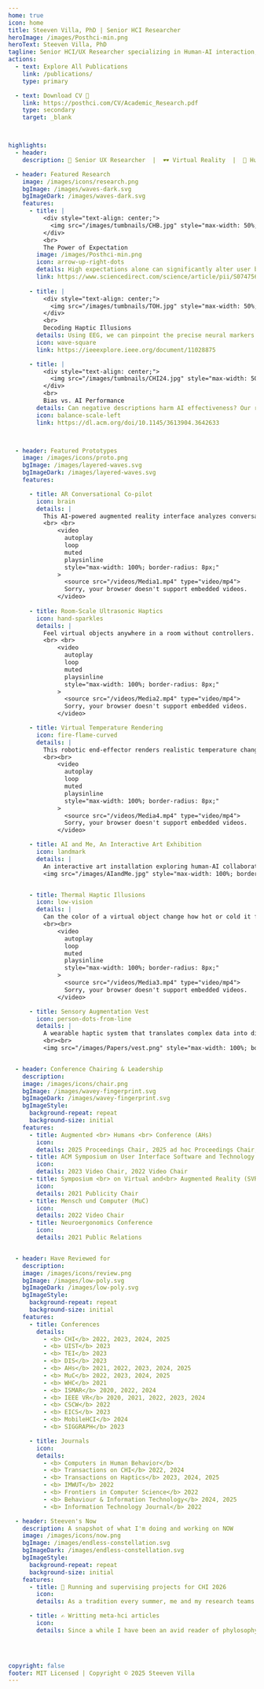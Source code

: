 ```yaml
---
home: true
icon: home
title: Steeven Villa, PhD | Senior HCI Researcher
heroImage: /images/Posthci-min.png
heroText: Steeven Villa, PhD
tagline: Senior HCI/UX Researcher specializing in Human-AI interaction, Robotics & Haptics
actions:
  - text: Explore All Publications
    link: /publications/
    type: primary

  - text: Download CV 📝
    link: https://posthci.com/CV/Academic_Research.pdf
    type: secondary
    target: _blank  



highlights:
  - header: 
    description: 💼 Senior UX Researcher  |  🕶️ Virtual Reality  |  🧠 Human-AI interaction | 🤏 Haptics

  - header: Featured Research
    image: /images/icons/research.png
    bgImage: /images/waves-dark.svg
    bgImageDark: /images/waves-dark.svg
    features:
      - title: |
          <div style="text-align: center;">
            <img src="/images/tumbnails/CHB.jpg" style="max-width: 50%; border-radius: 8px;">
          </div>
          <br>
          The Power of Expectation
        image: /images/Posthci-min.png
        icon: arrow-up-right-dots
        details: High expectations alone can significantly alter user behavior in augmented systems. This finding is key for designing AI that adapts to user mental-model and belief. <br><i> in Computers in Human Behavior </i>
        link: https://www.sciencedirect.com/science/article/pii/S0747563223001383
      
      - title: |
          <div style="text-align: center;">
            <img src="/images/tumbnails/TOH.jpg" style="max-width: 50%; border-radius: 8px;">
          </div>
          <br>
          Decoding Haptic Illusions
        details: Using EEG, we can pinpoint the precise neural markers that signal a user's detection of a haptic illusion, offering a direct window into sensory processing in VR. <br><i> in IEEE Transactions on Haptics</i>
        icon: wave-square
        link: https://ieeexplore.ieee.org/document/11028875

      - title: |
          <div style="text-align: center;">
            <img src="/images/tumbnails/CHI24.jpg" style="max-width: 50%; border-radius: 8px;">
          </div>
          <br>
          Bias vs. AI Performance
        details: Can negative descriptions harm AI effectiveness? Our research shows that performance benefits from augmentation are surprisingly resistant to this "nocebo" effect. <br><i> in ACM CHI24 </i>
        icon: balance-scale-left
        link: https://dl.acm.org/doi/10.1145/3613904.3642633



  - header: Featured Prototypes
    image: /images/icons/proto.png
    bgImage: /images/layered-waves.svg
    bgImageDark: /images/layered-waves.svg
    features:

      - title: AR Conversational Co-pilot
        icon: brain
        details: |
          This AI-powered augmented reality interface analyzes conversation context in real-time to deliver subtle, relevant cues, fostering smoother and more meaningful interactions.
          <br> <br>
              <video
                autoplay
                loop
                muted
                playsinline
                style="max-width: 100%; border-radius: 8px;"
              >
                <source src="/videos/Media1.mp4" type="video/mp4">
                Sorry, your browser doesn't support embedded videos.
              </video>
      
      - title: Room-Scale Ultrasonic Haptics
        icon: hand-sparkles
        details: |
          Feel virtual objects anywhere in a room without controllers. This 6DoF robotic platform uses phased-array ultrasound to deliver tactile sensations in mid-air.
          <br> <br>
              <video
                autoplay
                loop
                muted
                playsinline
                style="max-width: 100%; border-radius: 8px;"
              >
                <source src="/videos/Media2.mp4" type="video/mp4">
                Sorry, your browser doesn't support embedded videos.
              </video>

      - title: Virtual Temperature Rendering
        icon: fire-flame-curved
        details: | 
          This robotic end-effector renders realistic temperature changes, allowing users to feel the warmth of a virtual fire or the chill of ice in VR applications.
          <br><br>
              <video
                autoplay
                loop
                muted
                playsinline
                style="max-width: 100%; border-radius: 8px;"
              >
                <source src="/videos/Media4.mp4" type="video/mp4">
                Sorry, your browser doesn't support embedded videos.
              </video>

      - title: AI and Me, An Interactive Art Exhibition
        icon: landmark
        details: | 
          An interactive art installation exploring human-AI collaboration. Visitors' inputs dynamically shaped the evolving artwork, presented at the Alte Pinakothek Munich. <br> <br>
          <img src="/images/AIandMe.jpg" style="max-width: 100%; border-radius: 8px;">


      - title: Thermal Haptic Illusions
        icon: low-vision
        details: | 
          Can the color of a virtual object change how hot or cold it feels? This VR experience uses visual cues to create powerful thermal illusions with ultrasound haptics.
          <br><br>
              <video
                autoplay
                loop
                muted
                playsinline
                style="max-width: 100%; border-radius: 8px;"
              >
                <source src="/videos/Media3.mp4" type="video/mp4">
                Sorry, your browser doesn't support embedded videos.
              </video>

      - title: Sensory Augmentation Vest
        icon: person-dots-from-line
        details: |
          A wearable haptic system that translates complex data into distinct tactile patterns on the torso. A flexible platform for sensory substitution and human augmentation research.
          <br><br>
          <img src="/images/Papers/vest.png" style="max-width: 100%; border-radius: 8px;">


  - header: Conference Chairing & Leadership
    description:
    image: /images/icons/chair.png
    bgImage: /images/wavey-fingerprint.svg
    bgImageDark: /images/wavey-fingerprint.svg
    bgImageStyle:
      background-repeat: repeat
      background-size: initial
    features:
      - title: Augmented <br> Humans <br> Conference (AHs)
        icon: 
        details: 2025 Proceedings Chair, 2025 ad hoc Proceedings Chair, 2024 Proceedings Chair, 2023 Poster Chair, 2022 Web Chair
      - title: ACM Symposium on User Interface Software and Technology (UIST)
        icon: 
        details: 2023 Video Chair, 2022 Video Chair
      - title: Symposium <br> on Virtual and<br> Augmented Reality (SVR)
        icon: 
        details: 2021 Publicity Chair
      - title: Mensch und Computer (MuC)
        icon: 
        details: 2022 Video Chair
      - title: Neuroergonomics Conference
        icon: 
        details: 2021 Public Relations


  - header: Have Reviewed for
    description: 
    image: /images/icons/review.png
    bgImage: /images/low-poly.svg
    bgImageDark: /images/low-poly.svg
    bgImageStyle:
      background-repeat: repeat
      background-size: initial
    features:
      - title: Conferences
        details: 
          - <b> CHI</b> 2022, 2023, 2024, 2025 
          - <b> UIST</b> 2023 
          - <b> TEI</b> 2023 
          - <b> DIS</b> 2023 
          - <b> AHs</b> 2021, 2022, 2023, 2024, 2025 
          - <b> MuC</b> 2022, 2023, 2024, 2025 
          - <b> WHC</b> 2021 
          - <b> ISMAR</b> 2020, 2022, 2024 
          - <b> IEEE VR</b> 2020, 2021, 2022, 2023, 2024 
          - <b> CSCW</b> 2022 
          - <b> EICS</b> 2023 
          - <b> MobileHCI</b> 2024 
          - <b> SIGGRAPH</b> 2023 

      - title: Journals
        icon: 
        details: 
          - <b> Computers in Human Behavior</b> 
          - <b> Transactions on CHI</b> 2022, 2024 
          - <b> Transactions on Haptics</b> 2023, 2024, 2025 
          - <b> IMWUT</b> 2022 
          - <b> Frontiers in Computer Science</b> 2022 
          - <b> Behaviour & Information Technology</b> 2024, 2025 
          - <b> Information Technology Journal</b> 2022 

  - header: Steeven's Now
    description: A snapshot of what I'm doing and working on NOW 
    image: /images/icons/now.png
    bgImage: /images/endless-constellation.svg
    bgImageDark: /images/endless-constellation.svg
    bgImageStyle:
      background-repeat: repeat
      background-size: initial
    features:
      - title: 🧪 Running and supervising projects for CHI 2026
        icon: 
        details: As a tradition every summer, me and my research teams are conducting studies, analysing data and sysntesizing our results into papers for our TOP HCI conference CHI

      - title: ✍️ Writting meta-hci articles
        icon: 
        details: Since a while I have been an avid reader of phylosophy of science and there are many insights that I want to bring to the HCI as a science discussion
        



copyright: false
footer: MIT Licensed | Copyright © 2025 Steeven Villa
---
```

